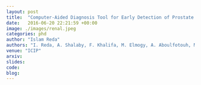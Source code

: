 ```yaml
---
layout: post
title:  "Computer-Aided Diagnosis Tool for Early Detection of Prostate Cancer"
date:   2016-06-20 22:21:59 +00:00
image: ./images/renal.jpeg
categories: phd
author: "Islam Reda"
authors: "I. Reda, A. Shalaby, F. Khalifa, M. Elmogy, A. Aboulfotouh, M. Abou El-Ghar, **E. Hosseini-Asl**, N. Werghi, R. Keynton, A. El-Baz"
venue: "ICIP"
arxiv: 
slides:
code: 
blog: 
---
```


